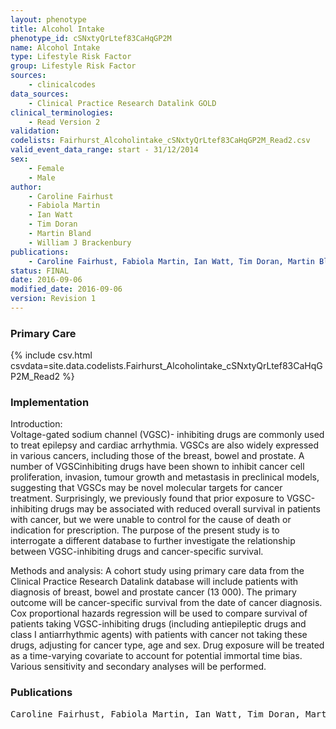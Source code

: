 ```yaml
---
layout: phenotype
title: Alcohol Intake
phenotype_id: cSNxtyQrLtef83CaHqGP2M
name: Alcohol Intake
type: Lifestyle Risk Factor
group: Lifestyle Risk Factor
sources: 
    - clinicalcodes
data_sources:
    - Clinical Practice Research Datalink GOLD
clinical_terminologies:
    - Read Version 2
validation:
codelists: Fairhurst_Alcoholintake_cSNxtyQrLtef83CaHqGP2M_Read2.csv
valid_event_data_range: start - 31/12/2014
sex:
    - Female
    - Male
author:
    - Caroline Fairhust
    - Fabiola Martin
    - Ian Watt
    - Tim Doran
    - Martin Bland
    - William J Brackenbury    
publications:
    - Caroline Fairhust, Fabiola Martin, Ian Watt, Tim Doran, Martin Bland, William J Brackenbury, Sodium channel-inhibiting drugs and cancer survival: protocol for a cohort study using the CPRD primary care database. BMJ Open, 6(e0111661),  2016.
status: FINAL
date: 2016-09-06
modified_date: 2016-09-06
version: Revision 1
---
```


### Primary Care

{% include csv.html csvdata=site.data.codelists.Fairhurst_Alcoholintake_cSNxtyQrLtef83CaHqGP2M_Read2 %}

### Implementation

Introduction:  
Voltage-gated sodium channel (VGSC)- inhibiting drugs are commonly used to treat epilepsy and cardiac arrhythmia. VGSCs are also widely expressed in various cancers, including those of the
breast, bowel and prostate. A number of VGSCinhibiting drugs have been shown to inhibit cancer cell proliferation, invasion, tumour growth and metastasis in preclinical models, suggesting that VGSCs may be
novel molecular targets for cancer treatment. Surprisingly, we previously found that prior exposure to VGSC-inhibiting drugs may be associated with reduced overall survival in patients with cancer, but we were unable to control for the cause of death or
indication for prescription. The purpose of the present study is to interrogate a different database to further investigate the relationship between VGSC-inhibiting
drugs and cancer-specific survival.

Methods and analysis: 
A cohort study using primary care data from the Clinical Practice Research Datalink database will include patients with diagnosis of breast, bowel and prostate cancer (13 000). The
primary outcome will be cancer-specific survival from the date of cancer diagnosis. Cox proportional hazards regression will be used to compare survival of patients
taking VGSC-inhibiting drugs (including antiepileptic drugs and class I antiarrhythmic agents) with patients with cancer not taking these drugs, adjusting for
cancer type, age and sex. Drug exposure will be treated as a time-varying covariate to account for potential immortal time bias. Various sensitivity and secondary
analyses will be performed.

### Publications

<pre>
Caroline Fairhust, Fabiola Martin, Ian Watt, Tim Doran, Martin Bland, William J Brackenbury, Sodium channel-inhibiting drugs and cancer survival: protocol for a cohort study using the CPRD primary care database. BMJ Open, 6(e0111661),  2016.
</pre>
